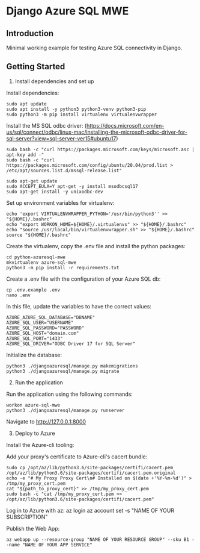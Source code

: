 # Django Azure SQL MWE

## Introduction 
Minimal working example for testing Azure SQL connectivity in Django.

## Getting Started
1.	Install dependencies and set up

Install dependencies:

    sudo apt update
    sudo apt install -y python3 python3-venv python3-pip
    sudo python3 -m pip install virtualenv virtualenvwrapper

Install the MS SQL odbc driver:
(https://docs.microsoft.com/en-us/sql/connect/odbc/linux-mac/installing-the-microsoft-odbc-driver-for-sql-server?view=sql-server-ver15#ubuntu17)

    sudo bash -c "curl https://packages.microsoft.com/keys/microsoft.asc | apt-key add -"
    sudo bash -c "curl https://packages.microsoft.com/config/ubuntu/20.04/prod.list > /etc/apt/sources.list.d/mssql-release.list"

    sudo apt-get update
    sudo ACCEPT_EULA=Y apt-get -y install msodbcsql17
    sudo apt-get install -y unixodbc-dev

Set up environment variables for virtualenv:

    echo 'export VIRTUALENVWRAPPER_PYTHON='/usr/bin/python3'' >> "${HOME}/.bashrc"
    echo "export WORKON_HOME=${HOME}/.virtualenvs" >> "${HOME}/.bashrc"
    echo "source /usr/local/bin/virtualenvwrapper.sh" >> "${HOME}/.bashrc"
    source "${HOME}/.bashrc"

Create the virtualenv, copy the .env file and install the python packages:

    cd python-azuresql-mwe
    mkvirtualenv azure-sql-mwe
    python3 -m pip install -r requirements.txt

Create a .env file with the configuration of your Azure SQL db:

    cp .env.example .env
    nano .env

In this file, update the variables to have the correct values:

    AZURE_AZURE_SQL_DATABASE="DBNAME"
    AZURE_SQL_USER="USERNAME"
    AZURE_SQL_PASSWORD="PASSWORD"
    AZURE_SQL_HOST="domain.com"
    AZURE_SQL_PORT="1433"
    AZURE_SQL_DRIVER="ODBC Driver 17 for SQL Server"

Initialize the database:

    python3 ./djangoazuresql/manage.py makemigrations
    python3 ./djangoazuresql/manage.py migrate

2. Run the application

Run the application using the following commands:

    workon azure-sql-mwe
    python3 ./djangoazuresql/manage.py runserver


Navigate to http://127.0.0.1:8000

3. Deploy to Azure

Install the Azure-cli tooling:

Add your proxy's certificate to Azure-cli's cacert bundle:

    sudo cp /opt/az/lib/python3.6/site-packages/certifi/cacert.pem /opt/az/lib/python3.6/site-packages/certifi/cacert.pem.original
    echo -e "# My Proxy Proxy Cert\n# Installed on $(date +'%Y-%m-%d')" > /tmp/my_proxy_cert.pem
    cat "${path_to_proxy_cert}" >> /tmp/my_proxy_cert.pem
    sudo bash -c "cat /tmp/my_proxy_cert.pem >> /opt/az/lib/python3.6/site-packages/certifi/cacert.pem"

Log in to Azure with az:
    az login
    az account set -s "NAME OF YOUR SUBSCRIPTION"

Publish the Web App:
    
    az webapp up --resource-group "NAME OF YOUR RESOURCE GROUP" --sku B1 --name "NAME OF YOUR APP SERVICE"
